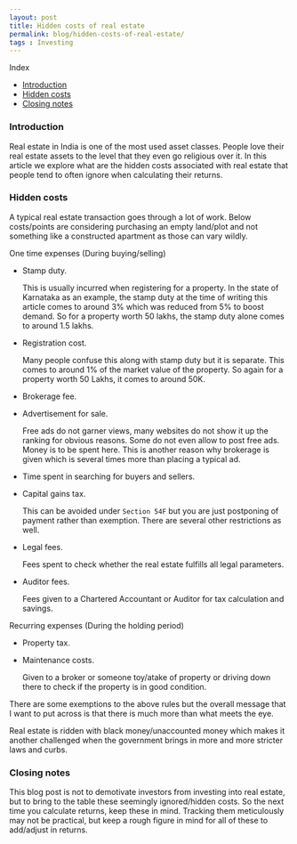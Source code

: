 ```yaml
---
layout: post
title: Hidden costs of real estate
permalink: blog/hidden-costs-of-real-estate/
tags : Investing
---
```



<i class="fa fa-list-ul fa-lg space-right"></i> Index

- [Introduction](#Introduction)
- [Hidden costs](#HiddenCosts)
- [Closing notes](#ClosingNotes)

<h3><b><a name = "Introduction" class="inter-header">Introduction</a></b></h3>

Real estate in India is one of the most used asset classes. People love their real estate assets to the level that they even go religious over it. In this article we explore what are the hidden costs associated with real estate that people tend to often ignore when calculating their returns.

<h3><b><a name = "HiddenCosts" class="inter-header">Hidden costs</a></b></h3>

A typical real estate transaction goes through a lot of work. Below costs/points are considering purchasing an empty land/plot and not something like a constructed apartment as those can vary wildly.

One time expenses (During buying/selling)

- Stamp duty. 

  This is usually incurred when registering for a property. In the state of Karnataka as an example, the stamp duty at the time of writing this article comes to around 3% which was reduced from 5% to boost demand. So for a property worth 50 lakhs, the stamp duty alone comes to around 1.5 lakhs.

- Registration cost.
  
  Many people confuse this along with stamp duty but it is separate. This comes to around 1% of the market value of the property. So again for a property worth 50 Lakhs, it comes to around 50K.    

- Brokerage fee.

- Advertisement for sale.

  Free ads do not garner views, many websites do not show it up the ranking for obvious reasons. Some do not even allow to post free ads. Money is to be spent here. This is another reason why brokerage is given which is several times more than placing a typical ad.

- Time spent in searching for buyers and sellers.

- Capital gains tax.

  This can be avoided under `Section 54F` but you are just postponing of payment rather than exemption. There are several other restrictions as well.

- Legal fees.
  
  Fees spent to check whether the real estate fulfills all legal parameters.

- Auditor fees.

  Fees given to a Chartered Accountant or Auditor for tax calculation and savings.

Recurring expenses (During the holding period)

- Property tax.

- Maintenance costs.
 
  Given to a broker or someone toy/atake of property or driving down there to check if the property is in good condition. 

There are some exemptions to the above rules but the overall message that I want to put across is that there is much more than what meets the eye.

Real estate is ridden with black money/unaccounted money which makes it another challenged when the government brings in more and more stricter laws and curbs. 

<h3><b><a name = "ClosingNotes" class="inter-header">Closing notes</a></b></h3>

This blog post is not to demotivate investors from investing into real estate, but to bring to the table these seemingly ignored/hidden costs. So the next time you calculate returns, keep these in mind. Tracking them meticulously may not be practical, but keep a rough figure in mind for all of these to add/adjust in returns. 
